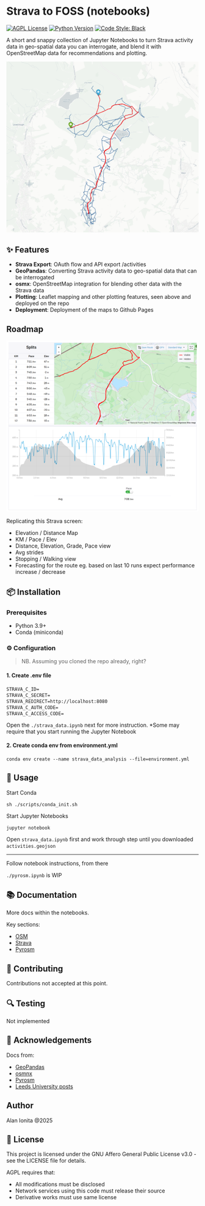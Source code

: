 # Strava to FOSS (notebooks)

[![AGPL License](https://img.shields.io/badge/license-AGPL--3.0-blue.svg)](https://opensource.org/licenses/AGPL-3.0)
[![Python Version](https://img.shields.io/badge/python-3.8%2B-blue)](https://python.org)
[![Code Style: Black](https://img.shields.io/badge/code%20style-black-000000.svg)](https://github.com/psf/black)

A short and snappy collection of Jupyter Notebooks to turn Strava activity data in geo-spatial data you can interrogate, and blend it with OpenStreetMap data for recommendations and plotting.

![Project Screenshot](docs/screen1.png) <!-- Optional -->

## ✨ Features

- **Strava Export**: OAuth flow and API export /activities
- **GeoPandas**: Converting Strava activity data to geo-spatial data that can be interrogated
- **osmx**: OpenStreetMap integration for blending other data with the Strava data
- **Plotting**: Leaflet mapping and other plotting features, seen above and deployed on the repo
- **Deployment**: Deployment of the maps to Github Pages

## Roadmap

![Strava Screenshot](docs/screen2.png) <!-- Optional -->

Replicating this Strava screen:
- Elevation / Distance Map
- KM / Pace / Elev
- Distance, Elevation, Grade, Pace view 
- Avg strides
- Stopping / Walking view
- Forecasting for the route eg. based on last 10 runs expect performance increase / decrease

## 📦 Installation

### Prerequisites
- Python 3.9+
- Conda (miniconda)

### ⚙️ Configuration

> NB. Assuming you cloned the repo already, right?

#### 1. Create .env file 

```
STRAVA_C_ID=
STRAVA_C_SECRET=
STRAVA_REDIRECT=http://localhost:8080
STRAVA_C_AUTH_CODE=
STRAVA_C_ACCESS_CODE=

```

Open the `./strava_data.ipynb` next for more instruction. *Some may require that you start running the Jupyter Notebook

#### 2. Create conda env from environment.yml

```
conda env create --name strava_data_analysis --file=environment.yml
```

## 🚀 Usage

Start Conda

```
sh ./scripts/conda_init.sh
```

Start Jupyter Notebooks

```
jupyter notebook
```

Open `strava_data.ipynb` first and work through step until you downloaded `activities.geojson`

---

Follow notebook instructions, from there

`./pyrosm.ipynb` is WIP

## 📚 Documentation

More docs within the notebooks.

Key sections:
- [OSM](./osm.ipynb)
- [Strava](./strava_data.ipynb)
- [Pyrosm](./pyrosm.ipynb)

## 🤝 Contributing

Contributions not accepted at this point.

## 🔍 Testing

Not implemented

## 🙏 Acknowledgements

Docs from:
- [GeoPandas](https://geopandas.org/en/stable/docs.html)
- [osmnx](https://osmnx.readthedocs.io/en/stable/index.html)
- [Pyrosm](https://pyrosm.readthedocs.io/en/latest/reference.html#pyrosm.pyrosm.OSM)
- [Leeds University posts](https://udsleeds.github.io/openinfra/articles/osm-python.html)

## Author

Alan Ionita @2025

## 📜 License
This project is licensed under the GNU Affero General Public License v3.0 - see the LICENSE file for details.

AGPL requires that:
- All modifications must be disclosed
- Network services using this code must release their source
- Derivative works must use same license
